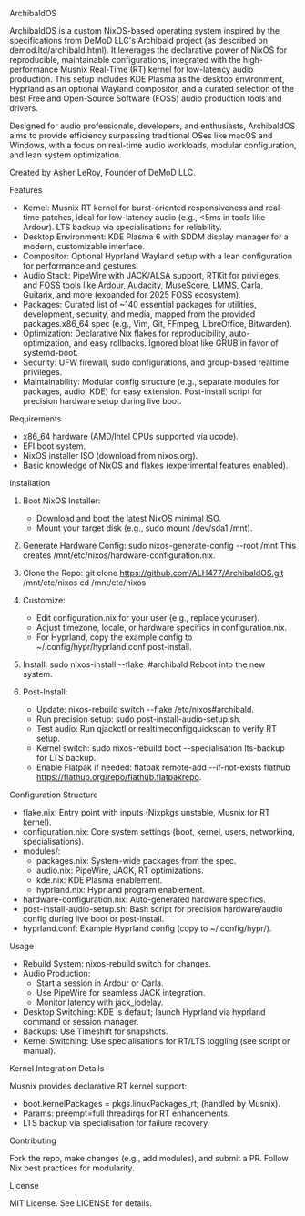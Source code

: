 ArchibaldOS


ArchibaldOS is a custom NixOS-based operating system inspired by the specifications from DeMoD LLC's Archibald project (as described on demod.ltd/archibald.html). It leverages the declarative power of NixOS for reproducible, maintainable configurations, integrated with the high-performance Musnix Real-Time (RT) kernel for low-latency audio production. This setup includes KDE Plasma as the desktop environment, Hyprland as an optional Wayland compositor, and a curated selection of the best Free and Open-Source Software (FOSS) audio production tools and drivers.

Designed for audio professionals, developers, and enthusiasts, ArchibaldOS aims to provide efficiency surpassing traditional OSes like macOS and Windows, with a focus on real-time audio workloads, modular configuration, and lean system optimization.

Created by Asher LeRoy, Founder of DeMoD LLC.

Features

- Kernel: Musnix RT kernel for burst-oriented responsiveness and real-time patches, ideal for low-latency audio (e.g., <5ms in tools like Ardour). LTS backup via specialisations for reliability.
- Desktop Environment: KDE Plasma 6 with SDDM display manager for a modern, customizable interface.
- Compositor: Optional Hyprland Wayland setup with a lean configuration for performance and gestures.
- Audio Stack: PipeWire with JACK/ALSA support, RTKit for privileges, and FOSS tools like Ardour, Audacity, MuseScore, LMMS, Carla, Guitarix, and more (expanded for 2025 FOSS ecosystem).
- Packages: Curated list of ~140 essential packages for utilities, development, security, and media, mapped from the provided packages.x86_64 spec (e.g., Vim, Git, FFmpeg, LibreOffice, Bitwarden).
- Optimization: Declarative Nix flakes for reproducibility, auto-optimization, and easy rollbacks. Ignored bloat like GRUB in favor of systemd-boot.
- Security: UFW firewall, sudo configurations, and group-based realtime privileges.
- Maintainability: Modular config structure (e.g., separate modules for packages, audio, KDE) for easy extension. Post-install script for precision hardware setup during live boot.

Requirements

- x86_64 hardware (AMD/Intel CPUs supported via ucode).
- EFI boot system.
- NixOS installer ISO (download from nixos.org).
- Basic knowledge of NixOS and flakes (experimental features enabled).

Installation

1. Boot NixOS Installer:
   - Download and boot the latest NixOS minimal ISO.
   - Mount your target disk (e.g., sudo mount /dev/sda1 /mnt).

2. Generate Hardware Config:
   sudo nixos-generate-config --root /mnt
   This creates /mnt/etc/nixos/hardware-configuration.nix.

3. Clone the Repo:
   git clone https://github.com/ALH477/ArchibaldOS.git /mnt/etc/nixos
   cd /mnt/etc/nixos

4. Customize:
   - Edit configuration.nix for your user (e.g., replace youruser).
   - Adjust timezone, locale, or hardware specifics in configuration.nix.
   - For Hyprland, copy the example config to ~/.config/hypr/hyprland.conf post-install.

5. Install:
   sudo nixos-install --flake .#archibald
   Reboot into the new system.

6. Post-Install:
   - Update: nixos-rebuild switch --flake /etc/nixos#archibald.
   - Run precision setup: sudo post-install-audio-setup.sh.
   - Test audio: Run qjackctl or realtimeconfigquickscan to verify RT setup.
   - Kernel switch: sudo nixos-rebuild boot --specialisation lts-backup for LTS backup.
   - Enable Flatpak if needed: flatpak remote-add --if-not-exists flathub https://flathub.org/repo/flathub.flatpakrepo.

Configuration Structure

- flake.nix: Entry point with inputs (Nixpkgs unstable, Musnix for RT kernel).
- configuration.nix: Core system settings (boot, kernel, users, networking, specialisations).
- modules/:
  - packages.nix: System-wide packages from the spec.
  - audio.nix: PipeWire, JACK, RT optimizations.
  - kde.nix: KDE Plasma enablement.
  - hyprland.nix: Hyprland program enablement.
- hardware-configuration.nix: Auto-generated hardware specifics.
- post-install-audio-setup.sh: Bash script for precision hardware/audio config during live boot or post-install.
- hyprland.conf: Example Hyprland config (copy to ~/.config/hypr/).

Usage

- Rebuild System: nixos-rebuild switch for changes.
- Audio Production:
  - Start a session in Ardour or Carla.
  - Use PipeWire for seamless JACK integration.
  - Monitor latency with jack_iodelay.
- Desktop Switching: KDE is default; launch Hyprland via hyprland command or session manager.
- Backups: Use Timeshift for snapshots.
- Kernel Switching: Use specialisations for RT/LTS toggling (see script or manual).

Kernel Integration Details

Musnix provides declarative RT kernel support:
- boot.kernelPackages = pkgs.linuxPackages_rt; (handled by Musnix).
- Params: preempt=full threadirqs for RT enhancements.
- LTS backup via specialisation for failure recovery.

Contributing

Fork the repo, make changes (e.g., add modules), and submit a PR. Follow Nix best practices for modularity.

License

MIT License. See LICENSE for details.

